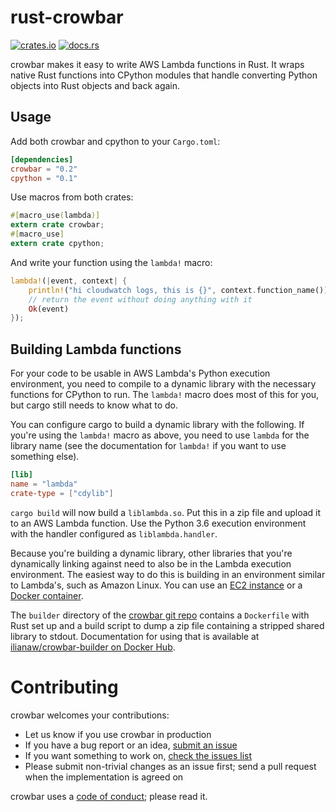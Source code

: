 # rust-crowbar

[![crates.io](https://img.shields.io/crates/v/crowbar.svg)](https://crates.io/crates/crowbar)
[![docs.rs](https://docs.rs/crowbar/badge.svg)](https://docs.rs/crowbar)

crowbar makes it easy to write AWS Lambda functions in Rust. It wraps native Rust functions into CPython modules that handle converting Python objects into Rust objects and back again.

## Usage

Add both crowbar and cpython to your `Cargo.toml`:

```toml
[dependencies]
crowbar = "0.2"
cpython = "0.1"
```

Use macros from both crates:

```rust
#[macro_use(lambda)]
extern crate crowbar;
#[macro_use]
extern crate cpython;
```

And write your function using the `lambda!` macro:

```rust
lambda!(|event, context| {
    println!("hi cloudwatch logs, this is {}", context.function_name());
    // return the event without doing anything with it
    Ok(event)
});
```

## Building Lambda functions

For your code to be usable in AWS Lambda's Python execution environment, you need to compile to a dynamic library with the necessary functions for CPython to run. The `lambda!` macro does most of this for you, but cargo still needs to know what to do.

You can configure cargo to build a dynamic library with the following. If you're using the `lambda!` macro as above, you need to use `lambda` for the library name (see the documentation for `lambda!` if you want to use something else).

```toml
[lib]
name = "lambda"
crate-type = ["cdylib"]
```

`cargo build` will now build a `liblambda.so`. Put this in a zip file and upload it to an AWS Lambda function. Use the Python 3.6 execution environment with the handler configured as `liblambda.handler`.

Because you're building a dynamic library, other libraries that you're dynamically linking against need to also be in the Lambda execution environment. The easiest way to do this is building in an environment similar to Lambda's, such as Amazon Linux. You can use an [EC2 instance](https://aws.amazon.com/amazon-linux-ami/) or a [Docker container](https://hub.docker.com/_/amazonlinux/).

The `builder` directory of the [crowbar git repo](https://github.com/ilianaw/rust-crowbar) contains a `Dockerfile` with Rust set up and a build script to dump a zip file containing a stripped shared library to stdout. Documentation for using that is available at [ilianaw/crowbar-builder on Docker Hub](https://hub.docker.com/r/ilianaw/crowbar-builder/).

# Contributing

crowbar welcomes your contributions:

* Let us know if you use crowbar in production
* If you have a bug report or an idea, [submit an issue](https://github.com/ilianaw/rust-crowbar/issues)
* If you want something to work on, [check the issues list](https://github.com/ilianaw/rust-crowbar/issues)
* Please submit non-trivial changes as an issue first; send a pull request when the implementation is agreed on

crowbar uses a [code of conduct](https://github.com/ilianaw/rust-crowbar/blob/master/CODE_OF_CONDUCT.md); please read it.
